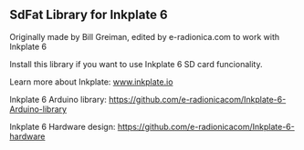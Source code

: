 ## SdFat Library for Inkplate 6

Originally made by Bill Greiman, edited by e-radionica.com to work with Inkplate 6

Install this library if you want to use Inkplate 6 SD card funcionality.


Learn more about Inkplate: www.inkplate.io

Inkplate 6 Arduino library: https://github.com/e-radionicacom/Inkplate-6-Arduino-library

Inkplate 6 Hardware design: https://github.com/e-radionicacom/Inkplate-6-hardware
